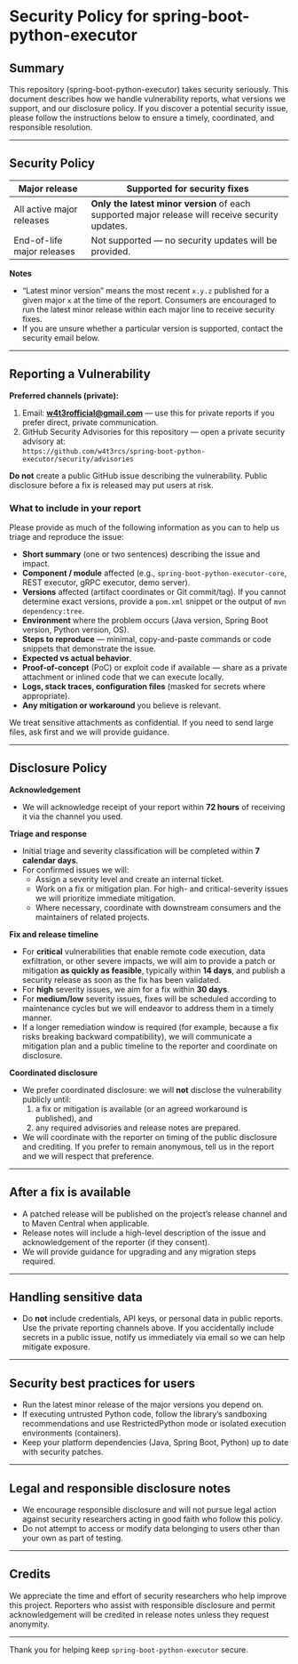 # Security Policy for spring-boot-python-executor

## Summary
This repository (spring-boot-python-executor) takes security seriously. This document describes how we handle vulnerability reports, what versions we support, and our disclosure policy. If you discover a potential security issue, please follow the instructions below to ensure a timely, coordinated, and responsible resolution.

---

## Security Policy

| Major release | Supported for security fixes |
|---------------|------------------------------|
| All active major releases | **Only the latest minor version** of each supported major release will receive security updates. |
| End-of-life major releases | Not supported — no security updates will be provided. |

**Notes**
- “Latest minor version” means the most recent `x.y.z` published for a given major `x` at the time of the report. Consumers are encouraged to run the latest minor release within each major line to receive security fixes.
- If you are unsure whether a particular version is supported, contact the security email below.

---

## Reporting a Vulnerability

**Preferred channels (private):**
1. Email: **w4t3rofficial@gmail.com** — use this for private reports if you prefer direct, private communication.  
2. GitHub Security Advisories for this repository — open a private security advisory at:  
   `https://github.com/w4t3rcs/spring-boot-python-executor/security/advisories`

**Do not** create a public GitHub issue describing the vulnerability. Public disclosure before a fix is released may put users at risk.

### What to include in your report
Please provide as much of the following information as you can to help us triage and reproduce the issue:

- **Short summary** (one or two sentences) describing the issue and impact.
- **Component / module** affected (e.g., `spring-boot-python-executor-core`, REST executor, gRPC executor, demo server).
- **Versions** affected (artifact coordinates or Git commit/tag). If you cannot determine exact versions, provide a `pom.xml` snippet or the output of `mvn dependency:tree`.
- **Environment** where the problem occurs (Java version, Spring Boot version, Python version, OS).
- **Steps to reproduce** — minimal, copy-and-paste commands or code snippets that demonstrate the issue.
- **Expected vs actual behavior**.
- **Proof-of-concept** (PoC) or exploit code if available — share as a private attachment or inlined code that we can execute locally.
- **Logs, stack traces, configuration files** (masked for secrets where appropriate).
- **Any mitigation or workaround** you believe is relevant.

We treat sensitive attachments as confidential. If you need to send large files, ask first and we will provide guidance.

---

## Disclosure Policy

**Acknowledgement**
- We will acknowledge receipt of your report within **72 hours** of receiving it via the channel you used.

**Triage and response**
- Initial triage and severity classification will be completed within **7 calendar days**.
- For confirmed issues we will:
  - Assign a severity level and create an internal ticket.
  - Work on a fix or mitigation plan. For high- and critical-severity issues we will prioritize immediate mitigation.
  - Where necessary, coordinate with downstream consumers and the maintainers of related projects.

**Fix and release timeline**
- For **critical** vulnerabilities that enable remote code execution, data exfiltration, or other severe impacts, we will aim to provide a patch or mitigation **as quickly as feasible**, typically within **14 days**, and publish a security release as soon as the fix has been validated.
- For **high** severity issues, we aim for a fix within **30 days**.
- For **medium/low** severity issues, fixes will be scheduled according to maintenance cycles but we will endeavor to address them in a timely manner.
- If a longer remediation window is required (for example, because a fix risks breaking backward compatibility), we will communicate a mitigation plan and a public timeline to the reporter and coordinate on disclosure.

**Coordinated disclosure**
- We prefer coordinated disclosure: we will **not** disclose the vulnerability publicly until:
  1. a fix or mitigation is available (or an agreed workaround is published), and
  2. any required advisories and release notes are prepared.
- We will coordinate with the reporter on timing of the public disclosure and crediting. If you prefer to remain anonymous, tell us in the report and we will respect that preference.

---

## After a fix is available

- A patched release will be published on the project’s release channel and to Maven Central when applicable.
- Release notes will include a high-level description of the issue and acknowledgement of the reporter (if they consent).
- We will provide guidance for upgrading and any migration steps required.

---

## Handling sensitive data
- Do **not** include credentials, API keys, or personal data in public reports. Use the private reporting channels above. If you accidentally include secrets in a public issue, notify us immediately via email so we can help mitigate exposure.

---

## Security best practices for users
- Run the latest minor release of the major versions you depend on.
- If executing untrusted Python code, follow the library’s sandboxing recommendations and use RestrictedPython mode or isolated execution environments (containers).
- Keep your platform dependencies (Java, Spring Boot, Python) up to date with security patches.

---

## Legal and responsible disclosure notes
- We encourage responsible disclosure and will not pursue legal action against security researchers acting in good faith who follow this policy.
- Do not attempt to access or modify data belonging to users other than your own as part of testing.

---

## Credits
We appreciate the time and effort of security researchers who help improve this project. Reporters who assist with responsible disclosure and permit acknowledgement will be credited in release notes unless they request anonymity.

---

Thank you for helping keep `spring-boot-python-executor` secure.
